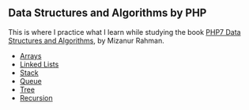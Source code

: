 ## Data Structures and Algorithms by PHP

This is where I practice what I learn while studying the book <a href="https://www.packtpub.com/product/php-7-data-structures-and-algorithms/9781786463890">PHP7 Data Structures and Algorithms</a>, by Mizanur Rahman.

- [Arrays](https://github.com/ChinonsoIke/Data-Structures-and-Algorithms-by-PHP/tree/master/src/array.php)
- <a href="https://github.com/ChinonsoIke/Data-Structures-and-Algorithms-by-PHP/tree/master/src/LinkedList">Linked Lists</a>
- <a href="https://github.com/ChinonsoIke/Data-Structures-and-Algorithms-by-PHP/tree/master/src/Stack">Stack</a>
- <a href="https://github.com/ChinonsoIke/Data-Structures-and-Algorithms-by-PHP/tree/master/src/Queue">Queue</a>
- <a href="https://github.com/ChinonsoIke/Data-Structures-and-Algorithms-by-PHP/tree/master/src/Tree">Tree</a>
- <a href="https://github.com/ChinonsoIke/Data-Structures-and-Algorithms-by-PHP/tree/master/public/index.php">Recursion</a>
